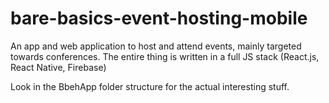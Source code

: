 # bare-basics-event-hosting-mobile
An app and web application to host and attend events, mainly targeted towards conferences. The entire thing is written in a full JS stack (React.js, React Native, Firebase)

Look in the BbehApp folder structure for the actual interesting stuff.
